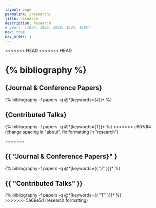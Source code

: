 ```yaml
---
layout: page
permalink: /research/
title: research
description: research 
# years: [1967, 1956, 1950, 1935, 1905]
nav: true
nav_order: 1
---
```

<!-- _pages/research.md -->
<<<<<<< HEAD
<<<<<<< HEAD
<!-- <div class="publications"> -->
{% bibliography %}
=======
<div class="research">
<h2 class="Journal & Conference Papers">{Journal & Conference Papers}</h2>
  {% bibliography -f papers -q @*[keywords={J}]* %}
<h2 class="Contributed Talks">{Contributed Talks}</h2>
  {% bibliography -f papers -q @*[keywords={T}]* %}
>>>>>>> e807df4 (change spacing in "about", fix formatting in "research")

<!-- <h2 class="Journal & Conference Papers">{{ "Journal & Conference Papers" }}</h2>
  {% bibliography -f papers -q @*[keywords={{ J }}]* %}

<h2 class="Contributed Talks">{{ "Contributed Talks" }}</h2>
  {% bibliography -f papers -q @*[keywords={{ T }}]* %}

</div>  -->
=======
<div class="research">

<h2 class="Journal & Conference Papers">{{ "Journal & Conference Papers}" }</h2>
  {% bibliography -f papers -q @*[keywords={{ "J" }}]* %}

<h2 class="Contributed Talks">{{ "Contributed Talks" }}</h2>
  {% bibliography -f papers -q @*[keywords={{ "T" }}]* %}

</div> 
>>>>>>> 5a69e5d (research formatting)

